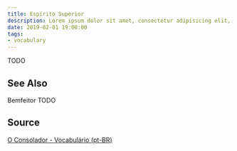 ```yaml
---
title: Espírito Superior
description: Lorem ipsum dolor sit amet, consectetur adipisicing elit, sed do eiusmod tempor incididunt ut labore et dolore magna aliqua.  TODO
date: 2019-02-01 19:00:00
tags:
- vocabulary
---
```


TODO

## See Also
Bemfeitor
TODO

## Source
[O Consolador - Vocabulário (pt-BR)](http://www.oconsolador.com.br/linkfixo/vocabulario/principal.html)


